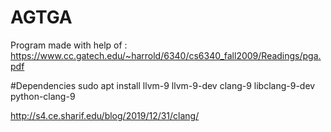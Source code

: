 # AGTGA

Program made with help of :
https://www.cc.gatech.edu/~harrold/6340/cs6340_fall2009/Readings/pga.pdf

#Dependencies 
sudo apt install llvm-9 llvm-9-dev clang-9 libclang-9-dev python-clang-9

http://s4.ce.sharif.edu/blog/2019/12/31/clang/
